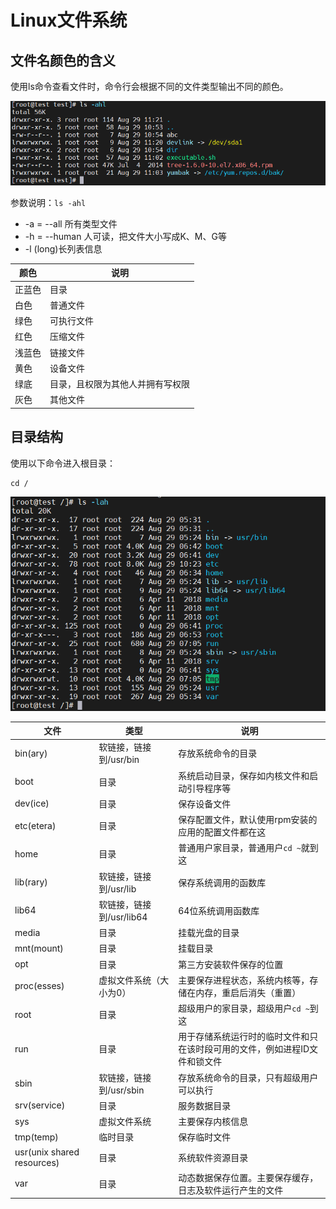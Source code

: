 # Linux文件系统

## 文件名颜色的含义

使用ls命令查看文件时，命令行会根据不同的文件类型输出不同的颜色。

![dircolor](./pic_linux/dircolor.png)

参数说明：`ls -ahl`

- -a = --all 所有类型文件
- -h = --human 人可读，把文件大小写成K、M、G等
- -l (long)长列表信息

|颜色|说明|
|---|---|
|正蓝色|目录|
|白色|普通文件|
|绿色|可执行文件|
|红色|压缩文件|
|浅蓝色|链接文件|
|黄色|设备文件|
|绿底|目录，且权限为其他人并拥有写权限|
|灰色|其他文件|

## 目录结构

使用以下命令进入根目录：

    cd /

![rootpath](./pic_linux/rootpath.png)

|文件|类型|说明|
|--|--|--|
|bin(ary)|软链接，链接到/usr/bin|存放系统命令的目录|
|boot|目录|系统启动目录，保存如内核文件和启动引导程序等|
|dev(ice)|目录|保存设备文件|
|etc(etera)|目录|保存配置文件，默认使用rpm安装的应用的配置文件都在这|
|home|目录|普通用户家目录，普通用户`cd ~`就到这|
|lib(rary)|软链接，链接到/usr/lib|保存系统调用的函数库|
|lib64|软链接，链接到/usr/lib64|64位系统调用函数库|
|media|目录|挂载光盘的目录|
|mnt(mount)|目录|挂载目录|
|opt|目录|第三方安装软件保存的位置|
|proc(esses)|虚拟文件系统（大小为0）|主要保存进程状态，系统内核等，存储在内存，重启后消失（重置）|
|root|目录|超级用户的家目录，超级用户`cd ~`到这|
|run|目录|用于存储系统运行时的临时文件和只在该时段可用的文件，例如进程ID文件和锁文件|
|sbin|软链接，链接到/usr/sbin|存放系统命令的目录，只有超级用户可以执行|
|srv(service)|目录|服务数据目录|
|sys|虚拟文件系统|主要保存内核信息|
|tmp(temp)|临时目录|保存临时文件|
|usr(unix shared resources)|目录|系统软件资源目录|
|var|目录|动态数据保存位置。主要保存缓存，日志及软件运行产生的文件|


